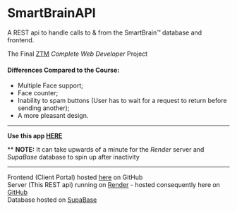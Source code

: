 # SmartBrainAPI

A REST api to handle calls to & from the SmartBrain™ database and frontend.

The Final [ZTM](https://zerotomastery.io/) *Complete Web Developer* Project

#### Differences Compared to the Course:
- Multiple Face support;
- Face counter;
- Inability to spam buttons (User has to wait for a request to return before sending another);
- A more pleasant design.


---


**Use this app [HERE](https://originaluncompiled.github.io/smartbrain/)**

** **NOTE:** It can take upwards of a minute for the *Render* server and *SupaBase* database to spin up after inactivity


---


Frontend (Client Portal) hosted [here](https://github.com/originaluncompiled/smartbrain) on GitHub<br>
Server (This REST api) running on [Render](https://render.com/) - hosted consequently here on [GitHub](https://github.com/originaluncompiled/smartbrainapi)<br>
Database hosted on [SupaBase](https://supabase.com/)<br>
